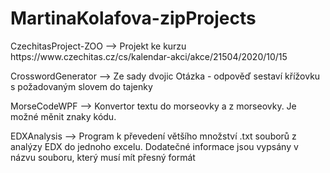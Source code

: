 # MartinaKolafova-zipProjects
<p>
CzechitasProject-ZOO --> Projekt ke kurzu https://www.czechitas.cz/cs/kalendar-akci/akce/21504/2020/10/15
<p>
CrosswordGenerator --> Ze sady dvojic Otázka - odpověď sestaví křížovku s požadovaným slovem do tajenky
<p>
MorseCodeWPF --> Konvertor textu do morseovky a z morseovky. Je možné měnit znaky kódu. 
<p>
EDXAnalysis --> Program k převedení většího množství .txt souborů z analýzy EDX do jednoho excelu. Dodatečné informace jsou vypsány v názvu souboru, který musí mít přesný formát


